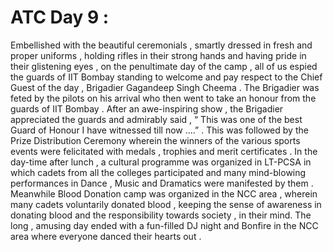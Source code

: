 # ATC Day 9 :

Embellished with the beautiful ceremonials , smartly dressed in fresh and proper uniforms , holding rifles in their strong hands and having pride in their glistening eyes , on
the penultimate day of the camp , all of us espied the guards of IIT Bombay standing to welcome and pay respect to the Chief Guest of the day , Brigadier Gagandeep Singh Cheema .
The Brigadier was feted by the pilots on his arrival who then went to take an honour from the guards of IIT Bombay . After an awe-inspiring show , the Brigadier appreciated the
guards and admirably said , “ This was one of the best Guard of Honour I have witnessed till now ....” . This was followed by the Prize Distribution Ceremony wherein the winners
of the various sports events were felicitated with medals , trophies and merit certificates . In the day-time after lunch , a cultural programme was organized in LT-PCSA in which
cadets from all the colleges participated and many mind-blowing performances in Dance , Music and Dramatics were manifested by them . Meanwhile Blood Donation camp was organized
in the NCC area , wherein many cadets voluntarily donated blood , keeping the sense of awareness in donating blood and the responsibility towards society , in their mind. The 
long , amusing day ended with a fun-filled DJ night and Bonfire in the NCC area where everyone danced their hearts out .

